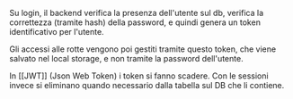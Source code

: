 Su login, il backend verifica la presenza dell'utente sul db, verifica la correttezza (tramite hash) della password, e quindi genera un token identificativo per l'utente.

Gli accessi alle rotte vengono poi gestiti tramite questo token, che viene salvato nel local storage, e non tramite la password dell'utente.

In [[JWT]] (Json Web Token) i token si fanno scadere. Con le sessioni invece si eliminano quando necessario dalla tabella sul DB che li contiene.

